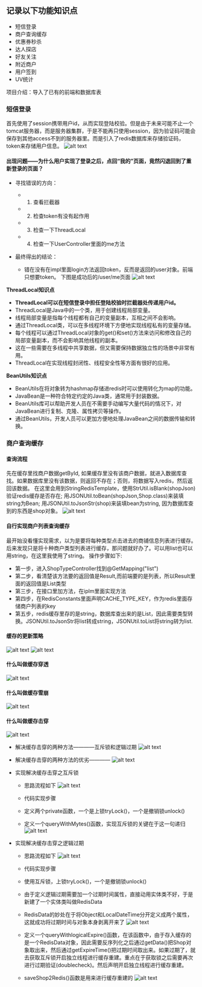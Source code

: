## 记录以下功能知识点
- 短信登录
- 商户查询缓存
- 优惠券秒杀
- 达人探店
- 好友关注
- 附近商户
- 用户签到
- UV统计

项目介绍：导入了已有的前端和数据库表

### 短信登录

首先使用了session携带用户id，从而实现登陆校验。但是由于未来可能不止一个tomcat服务器，而是服务器集群，于是不能再只使用session，因为验证码可能会保存到其他access不到的服务器里。而是引入了redis数据库来存储验证码，token来存储用户信息。
![alt text](image-24.png)

#### 出现问题——为什么用户实现了登录之后，点回“我的”页面，竟然闪退回到了重新登录的页面？
- 寻找错误的方向：
    - 1. 查看拦截器
    - 2. 检查token有没有起作用
    - 3. 检查一下ThreadLocal
    - 4. 检查一下UserController里面的me方法

- 最终得出的结论：
    - 错在没有在impl里面login方法返回token，反而是返回的user对象。前端只想要token。
    下图是成功后的/user/me页面
    ![alt text](image-28.png)


**ThreadLocal知识点**
- **ThreadLocal可以在短信登录中担任登陆校验时拦截器处传递用户id。**
- ThreadLocal是Java中的一个类，用于创建线程局部变量。
- 线程局部变量是指每个线程都有自己的变量副本，互相之间不会影响。
- 通过ThreadLocal类，可以在多线程环境下方便地实现线程私有的变量存储。
- 每个线程可以通过ThreadLocal对象的get()和set()方法来访问和修改自己的局部变量副本，而不会影响其他线程的副本。
- 这在一些需要在多线程中共享数据，但又需要保持数据独立性的场景中非常有用。
- ThreadLocal在实现线程封闭性、线程安全性等方面有很好的应用。

**BeanUtils知识点**
- BeanUtils在将对象转为hashmap存储进redis时可以使用转化为map的功能。
- JavaBean是一种符合特定约定的Java类，通常用于封装数据。
- BeanUtils库可以帮助开发人员在不需要手动编写大量代码的情况下，对JavaBean进行复制、克隆、属性拷贝等操作。 
- 通过BeanUtils，开发人员可以更加方便地处理JavaBean之间的数据传输和转换。

### 商户查询缓存
#### 查询流程
先在缓存里找商户数据getById, 如果缓存里没有该商户数据，就进入数据库查找。如果数据库里没有该数据，则返回不存在；否则，将数据写入redis，然后返回该数据。
在这里会用到StringRedisTemplate，使用StrUtil.isBlank(shopJson)验证redis缓存是否存在; 用JSONUtil.toBean(shopJson,Shop.class)来装填string为Bean; 用JSONUtil.toJsonStr(shop)来装填bean为string, 因为数据库查到的东西是shop对象。
![alt text](image-25.png)

#### 自行实现商户列表查询缓存
最开始没看懂实现需求，以为是要将每种类型点击进去的商铺信息列表进行缓存。后来发现只是将十种商户类型列表进行缓存，那问题就好办了。可以用list也可以用string，在这里我使用了string。
操作步骤如下:
- 第一步，进入ShopTypeController找到@GetMapping("list")
- 第二步，看清楚该方法要的返回值是Result,而前端要的是列表，所以Result里面的返回值是List类型
- 第三步，在接口里加方法，在iplm里面实现方法
- 第四步，在RedisConstants里面声明CACHE_TYPE_KEY，作为redis里面存储商户列表的key
- 第五步，redis缓存里存的是string，数据库查出来的是List<ShopType>，因此需要类型转换。JSONUtil.toJsonStr将list转成string，JSONUtil.toList将string转为list.


#### 缓存的更新策略
![alt text](image-26.png)
![alt text](image-27.png)

#### 什么叫做缓存穿透
![alt text](image-29.png)

#### 什么叫做缓存雪崩
![alt text](image-30.png)

#### 什么叫做缓存击穿
![alt text](image-33.png)
- 解决缓存击穿的两种方法————互斥锁和逻辑过期
![alt text](image-31.png)
- 解决缓存击穿的两种方法的优劣————
![alt text](image-32.png)

- 实现解决缓存击穿之互斥锁

    - 思路流程如下
    ![alt text](image-34.png)
    - 代码实现步骤
    
    - 定义两个private函数，一个是上锁tryLock()，一个是撤销锁unlock()
    - 定义一个queryWithMytes()函数，实现互斥锁的关键在于这一句递归
    ![alt text](image-35.png)

- 实现解决缓存击穿之逻辑过期

    - 思路流程如下
    ![alt text](image-36.png)
    - 代码实现步骤

    - 使用互斥锁，上锁tryLock()，一个是撤销锁unlock()
    - 由于定义逻辑过期需要加一个过期时间属性，直接动用实体类不好，于是新建了一个实体类叫做RedisData
    - RedisData的妙处在于将Object和LocalDateTime分开定义成两个属性，这就成功将过期时间与对象本身剥离开来了
    ![alt text](image-37.png)
    - 定义一个queryWithlogicalExpire()函数，在该函数中，由于存入缓存的是一个RedisData对象，因此需要反序列化之后通过getData()把Shop对象取出来，然后通过getExpireTime()把过期时间取出来。如果过期了，就去获取互斥锁开启独立线程进行缓存重建。重点在于获取锁之后需要再次进行过期验证(doublecheck)。然后声明开启独立线程进行缓存重建。
    - saveShop2Redis()函数是用来进行缓存重建的
    ![alt text](image-38.png)